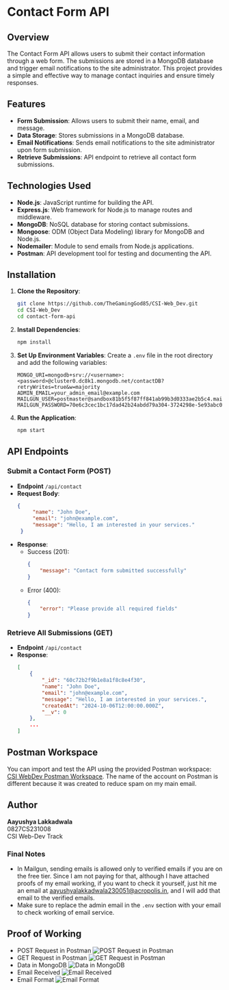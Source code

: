 # Contact Form API

## Overview
The Contact Form API allows users to submit their contact information through a web form. The submissions are stored in a MongoDB database and trigger email notifications to the site administrator. This project provides a simple and effective way to manage contact inquiries and ensure timely responses.

## Features
- **Form Submission**: Allows users to submit their name, email, and message.
- **Data Storage**: Stores submissions in a MongoDB database.
- **Email Notifications**: Sends email notifications to the site administrator upon form submission.
- **Retrieve Submissions**: API endpoint to retrieve all contact form submissions.

## Technologies Used
- **Node.js**: JavaScript runtime for building the API.
- **Express.js**: Web framework for Node.js to manage routes and middleware.
- **MongoDB**: NoSQL database for storing contact submissions.
- **Mongoose**: ODM (Object Data Modeling) library for MongoDB and Node.js.
- **Nodemailer**: Module to send emails from Node.js applications.
- **Postman**: API development tool for testing and documenting the API.

## Installation

1. **Clone the Repository**:
   ```bash
   git clone https://github.com/TheGamingGod85/CSI-Web_Dev.git
   cd CSI-Web_Dev
   cd contact-form-api
   ```
2. **Install Dependencies**:
    ```bash
    npm install
    ```
3. **Set Up Environment Variables**:
    Create a `.env` file in the root directory and add the following variables:
    ```
    MONGO_URI=mongodb+srv://<username>:<password>@cluster0.dc8k1.mongodb.net/contactDB?retryWrites=true&w=majority
    ADMIN_EMAIL=your_admin_email@example.com
    MAILGUN_USER=postmaster@sandbox81b5f5f87ff841ab99b3d0333ae2b5c4.mailgun.org
    MAILGUN_PASSWORD=70e6c3cec1bc17dad42b24abdd79a304-3724298e-5e93abc0
    ```
4. **Run the Application**:
    ```bash
    npm start
    ```
## API Endpoints

### Submit a Contact Form (POST)
 - **Endpoint** `/api/contact`
 - **Request Body**:
   ```json
   {
        "name": "John Doe",
        "email": "john@example.com",
        "message": "Hello, I am interested in your services."
    }
    ```
 - **Response**:
    - Success (201):
        ```json
        {
            "message": "Contact form submitted successfully"
        }
        ```
    - Error (400):
        ```json
        {
            "error": "Please provide all required fields"
        }
        ```
### Retrieve All Submissions (GET)
 - **Endpoint** `/api/contact`
 - **Response**:
    ```json
    [
        {
            "_id": "60c72b2f9b1e8a1f8c8e4f30",
            "name": "John Doe",
            "email": "john@example.com",
            "message": "Hello, I am interested in your services.",
            "createdAt": "2024-10-06T12:00:00.000Z",
            "__v": 0
        },
        ...
    ]   
    ```
## Postman Workspace
You can import and test the API using the provided Postman workspace:
[CSI WebDev Postman Workspace](https://www.postman.com/mission-participant-78873652/workspace/csi-web-dev). The name of the account on Postman is different because it was created to reduce spam on my main email.

## Author
**Aayushya Lakkadwala**  
0827CS231008  
CSI Web-Dev Track

### Final Notes
- In Mailgun, sending emails is allowed only to verified emails if you are on the free tier. Since I am not paying for that, although I have attached proofs of my email working, if you want to check it yourself, just hit me an email at aayushyalakkadwala230051@acropolis.in, and I will add that email to the verified emails.
- Make sure to replace the admin email in the `.env` section with your email to check working of email service.

## Proof of Working
- POST Request in Postman
![POST Request in Postman](./images/image.png)
- GET Request in Postman
![GET Request in Postman](./images/image-3.png)
- Data in MongoDB
![Data in MongoDB](./images/image-4.png)
- Email Received
![Email Received](./images/image-1.png)
- Email Format
![Email Format](./images/image-2.png)